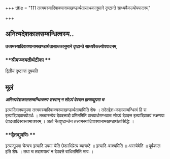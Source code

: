 +++
title = "111 तत्त्वमस्यादिवाक्यानामखण्डार्थतासाधकानुमाने दृष्टान्ते साध्यवैकल्योपपादनम्"

+++


## अनित्यदेशकालसम्बन्धित्वस्य..

**तत्त्वमस्यादिवाक्यानामखण्डार्थतासाधकानुमाने दृष्टान्ते साध्यवैकल्योपपादनम्**

### **श्रीमज्जयतीर्थटीका **

द्वितीयं दृष्टान्तं दूषयति

## **मूलं**

***अनित्यदेशकालसम्बन्धित्वस्य सत्त्वान् न सोऽयं देवदत्त इत्याद्युपमा च***

इत्यादिवाक्यमुपमा तत्त्वमस्यादिवाक्यस्याखण्डार्थतायामिति शेषः । तदेतद्देश-कालसम्बन्धित्वं हि स इत्यादिपदवाच्योऽर्थः । तच्चास्त्येव देवदत्तादौ प्रमितमिति वाच्यार्थसम्भवान्न सोऽयं देवदत्त इत्यादिवाक्यं लक्षणया देवदत्तादिस्वरूपमात्रपरम् । अतो नैतद्दृष्टान्तेन तत्त्वमस्यादिवाक्यानामखण्डार्थतासिद्धिः ।

### **द्वैतद्युमणिः **

इत्याद्युपमा चेत्यत्र इत्यादि उपमा चेति छेदमभिप्रेत्य व्याचष्टे ॥ इत्यादि-वाक्यमिति ॥ अस्त्येवेति ॥ पूर्वकाल इति शेषः । तथा च तदाश्रयत्वं न देवदत्ते बाधितमिति भावः ।

